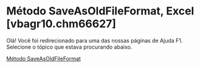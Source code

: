 
# Método SaveAsOldFileFormat, Excel [vbagr10.chm66627]

Olá! Você foi redirecionado para uma das nossas páginas de Ajuda F1. Selecione o tópico que estava procurando abaixo.

[Método SaveAsOldFileFormat](http://msdn.microsoft.com/library/0fcdaf08-df42-6d0c-702b-4bd522ab0795%28Office.15%29.aspx)
